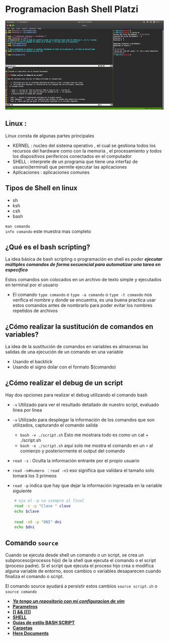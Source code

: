 # **Programacion Bash Shell Platzi**

![alt](images/Screenshot&#32;from&#32;2020-01-11&#32;01-59-27.png)

## **Linux :**

Linux consta de algunas partes principales

- KERNEL : nucleo del sistema operativo , el cual se gestiona todos los recursos del hardware
  como con la memoria , el procesamiento y todos los dispositivos perifericos conectados en el computador
- SHELL : interprete de un programa que tiene una interfaz de usuario(terminal) que permite ejecutar las aplicaciones
- Aplicaciones : aplicaciones comunes

## **Tipos de Shell en linux**

- sh
- ksh
- csh
- bash

`man comando`<br>
`info comando` este muestra mas completo

## **¿Qué es el bash scripting?**

La idea básica de bash scripting o programación en shell es poder
***ejecutar múltiples comandos de forma secuencial para automatizar una tarea en especifico***

Estos comandos son colocados en un archivo de texto simple y ejecutados en terminal por el usuario

- El comando `type comando` o `type -a comando` o `type -t comando`  nos verifica el nombre y
	donde se encuentra, es una buena practica usar estos comandos antes de nombrarlo para poder
	evitar los nombres repetidos de archivos

## **¿Cómo realizar la sustitución de comandos en variables?**

La idea de la sustitución de comandos en variables es almacenas las salidas de una ejecución de un comando
en una variable

- Usando el backtick
- Usando el signo dolar con el formato $(comando)

## **¿Cómo realizar el debug de un script**

Hay dos opciones para realizar el debug utilizando el comando bash

- `-v` Utilizado para ver el resultado detallado de nuestro script, evaluado linea por linea
- `-x` Utilizado para desplegar la información de los comandos que son utilizados, capturando
	el comando salida

	- `bash -v ./script.sh` Esto me mostrara todo es como un cat + ./script.sh
	- `bash -x ./script.sh` aquí solo me mostra el comando en un `+` al comienzo
		y posteriormente el output del comando

- `read -s` : Oculta la información entrante por el propio usuario
- `read -n#numero ` : `read -n3` eso significa que validara el tamaño solo tomará los 3 primeos
- `read -p` indica que hay que dejar la información ingresada en la variable siguiente

```sh
	# ojo el -p va siempre al final
	read -s -p "Clave " clave
	echo $clave

	read -n8 -p "DNI" dni
	echo $dni
```

## **Comando `source`**

Cuando se ejecuta desde shell un comando o un script, se crea un subproceso(procesos hijo) de la shell que ejecuta
el comando o el script (proceso padre). Si el script que ejecuta el proceso hijo crea o modifica alguna variable 
de entorno, esos cambios o variables desaparecen cuando finaliza el comando o script.

El comando source ayudará a persistir estos cambios `source script.sh` o `source comando`

- [***Ya tengo un repositorio con mi configuracion de vim***](https://github.com/MaurickThom/VIM)
- [**Parametros**](https://likegeeks.com/es/scripting-de-bash-parametros-y-opciones)
- [**[] && [[]]**](https://stackoverflow.com/questions/2188199/how-to-use-double-or-single-brackets-parentheses-curly-braces)
- [**SHELL**](https://blog.desdelinux.net/shell-bash-y-scripts-todo-sobre-shell-scripting/)
- [**Guias de estilo BASH SCRIPT**](https://lignux.com/guia-de-estilos-para-bash-script/)
- [**Carpetas**](https://blog.desdelinux.net/comprobar-si-un-archivo-o-carpeta-existe-o-no-y-mas-con-ciclo-if/)
- [**Here Documents**](https://linuxhint.com/bash-heredoc-tutorial/)



